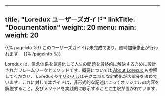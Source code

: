 
---
title: "Loredux ユーザーズガイド"
linkTitle: "Documentation"
weight: 20
menu:
  main:
    weight: 20
---

{{% pageinfo %}}
このユーザーズガイドは未完成であり，随時加筆修正が行われます．
{{% /pageinfo %}}

Loredux は，信念体系を最適化して人生の問題を最終的に解決するために設計されたフレームワークとメソッドです．概要については[ About Loredux ](/about/)も参照してください．
Loredux の[オリジナル](/docs/originalsource/)はテクニカルな定式化が大部分を占めています．これに対して本ガイドは，非形式的な記述によってオリジナルの内容を解説すること，及びメソッドを実践的に教示することに主眼が置かれています．

